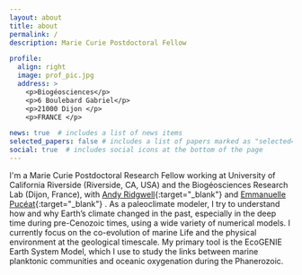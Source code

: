 ```yaml
---
layout: about
title: about
permalink: /
description: Marie Curie Postdoctoral Fellow

profile:
  align: right
  image: prof_pic.jpg
  address: >
    <p>Biogéosciences</p>
    <p>6 Boulebard Gabriel</p>
    <p>21000 Dijon </p>
    <p>FRANCE </p>

news: true  # includes a list of news items
selected_papers: false # includes a list of papers marked as "selected={true}"
social: true  # includes social icons at the bottom of the page
---
```

I'm a Marie Curie Postdoctoral Research Fellow working at University of California Riverside (Riverside, CA, USA) and the Biogéosciences Research Lab (Dijon, France), with [Andy Ridgwell](https://www.seao2.info/){:target="\_blank"} and [Emmanuelle Pucéat](http://emmanuelle.puceat.free.fr/){:target="\_blank"} . As a paleoclimate modeler, I try to understand how and why Earth’s climate changed in the past, especially in the deep time during pre-Cenozoic times, using a wide variety of numerical models. I currently focus on the co-evolution of marine Life and the physical environment at the geological timescale. My primary tool is the EcoGENIE Earth System Model, which I use to study the links between marine planktonic communities and oceanic oxygenation during the Phanerozoic.




